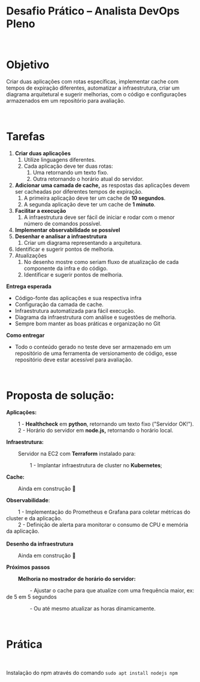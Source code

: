# **Desafio Prático – Analista DevOps Pleno**

&nbsp;

# Objetivo

Criar duas aplicações com rotas específicas, implementar cache com tempos de expiração diferentes, automatizar a infraestrutura, criar um diagrama arquitetural e sugerir melhorias, com o código e configurações armazenados em um repositório para avaliação.

&nbsp;

# Tarefas

1.  **Criar duas aplicações**
    1.  Utilize linguagens diferentes.
    2.  Cada aplicação deve ter duas rotas:
        1.  Uma retornando um texto fixo.
        2.  Outra retornando o horário atual do servidor.
2.  **Adicionar uma camada de cache,** as respostas das aplicações devem ser cacheadas por diferentes tempos de expiração.
    1.  A primeira aplicação deve ter um cache de **10 segundos**.
    2.  A segunda aplicação deve ter um cache de **1 minuto**.
3.  **Facilitar a execução**
    1.  A infraestrutura deve ser fácil de iniciar e rodar com o menor número de comandos possível.
4.  **Implementar observabilidade se possível**
5.  **Desenhar e analisar a infraestrutura**
    1.  Criar um diagrama representando a arquitetura.
6.  Identificar e sugerir pontos de melhoria.
7.  Atualizações
    1.  No desenho mostre como seriam fluxo de atualização de cada componente da infra e do código.
    2.  Identificar e sugerir pontos de melhoria.

**Entrega esperada**

- Código-fonte das aplicações e sua respectiva infra
- Configuração da camada de cache.
- Infraestrutura automatizada para fácil execução.
- Diagrama da infraestrutura com análise e sugestões de melhoria.
- Sempre bom manter as boas práticas e organização no Git

**Como entregar**

- Todo o conteúdo gerado no teste deve ser armazenado em um repositório de uma ferramenta de versionamento de código, esse repositório deve estar acessível para avaliação.

&nbsp;

# Proposta de solução:

**Aplicações:**

&nbsp;       1 - **Healthcheck** em **python**, retornando um texto fixo ("Servidor OK!").  
        2 - Horário do servidor em **node.js,** retornando o horário local.

**Infraestrutura:**

&nbsp;       Servidor na EC2 com **Terraform** instalado para:

&nbsp;               1 - Implantar infraestrutura de cluster no **Kubernetes**;

**Cache:**

&nbsp;       Ainda em construção 🚧

**Observabilidade**:

&nbsp;       1 - Implementação do Prometheus e Grafana para coletar métricas do cluster e da aplicação.  
        2 - Definição de alerta para monitorar o consumo de CPU e memória da aplicação.  
<br/>**Desenho da infraestrutura**

&nbsp;       Ainda em construção **🚧**

**Próximos passos**       

&nbsp;       **Melhoria no mostrador de horário do servidor:**

&nbsp;               - Ajustar o cache para que atualize com uma frequência maior, ex: de 5 em 5 segundos

&nbsp;               - Ou até mesmo atualizar as horas dinamicamente.

&nbsp;

# Prática

&nbsp;

Instalação do npm através do comando `sudo apt install nodejs npm` 

&nbsp;